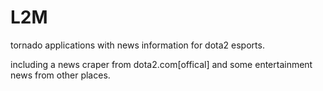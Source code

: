 # L2M

tornado applications with news information for dota2 esports.

including a news craper from dota2.com[offical] and some entertainment news from other places.

